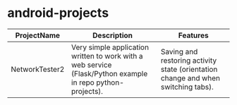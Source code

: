 # android-projects

ProjectName      | Description | Features
------------- | -------------  | -----------
NetworkTester2 |  Very simple application written to work with a web service (Flask/Python example in repo python-projects). | Saving and restoring activity state (orientation change and when switching tabs).
